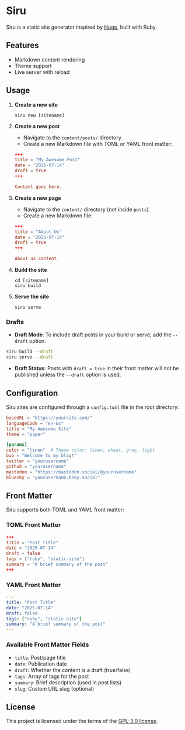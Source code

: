 # Siru

Siru is a static site generator inspired by [Hugo](https://gohugo.io/), built with Ruby.

## Features
- Markdown content rendering
- Theme support
- Live server with reload

## Usage

1. **Create a new site**
   ```
   siru new [sitename]
   ```

2. **Create a new post**
   - Navigate to the `content/posts/` directory.
   - Create a new Markdown file with TOML or YAML front matter:
   
   ```toml
   +++
   title = "My Awesome Post"
   date = "2025-07-14"
   draft = true
   +++
   
   Content goes here.
   ```

3. **Create a new page**
   - Navigate to the `content/` directory (not inside `posts`).
   - Create a new Markdown file:

   ```toml
   +++
   title = "About Us"
   date = "2025-07-14"
   draft = true
   +++

   About us content.
   ```

4. **Build the site**
   ```
   cd [sitename]
   siru build
   ```

5. **Serve the site**
   ```
   siru serve
   ```

### Drafts

- **Draft Mode**: To include draft posts in your build or serve, add the `--draft` option.

```bash
siru build --draft
siru serve --draft
```

- **Draft Status**: Posts with `draft = true` in their front matter will not be published unless the `--draft` option is used.

## Configuration

Siru sites are configured through a `config.toml` file in the root directory:

```toml
baseURL = "https://yoursite.com/"
languageCode = "en-us"
title = "My Awesome Site"
theme = "paper"

[params]
color = "linen"  # Theme color: linen, wheat, gray, light
bio = "Welcome to my blog!"
twitter = "yourusername"
github = "yourusername"
mastodon = "https://mastodon.social/@yourusername"
bluesky = "yourusername.bsky.social"
```

## Front Matter

Siru supports both TOML and YAML front matter:

### TOML Front Matter
```toml
+++
title = "Post Title"
date = "2025-07-14"
draft = false
tags = ["ruby", "static-site"]
summary = "A brief summary of the post"
+++
```

### YAML Front Matter
```yaml
---
title: "Post Title"
date: "2025-07-14"
draft: false
tags: ["ruby", "static-site"]
summary: "A brief summary of the post"
---
```

### Available Front Matter Fields
- `title`: Post/page title
- `date`: Publication date
- `draft`: Whether the content is a draft (true/false)
- `tags`: Array of tags for the post
- `summary`: Brief description (used in post lists)
- `slug`: Custom URL slug (optional)

## License

This project is licensed under the terms of the [GPL-3.0 license](LICENSE).
